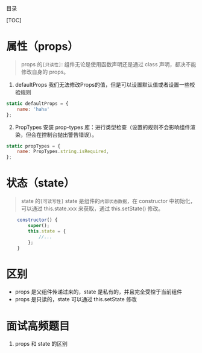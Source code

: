 目录

[TOC]


# 属性（props）
>props 的`[只读性]`:
组件无论是使用函数声明还是通过 class 声明，都决不能修改自身的 props。

1. defaultProps
我们无法修改Props的值，但是可以设置默认值或者设置一些校验规则
```js
static defaultProps = {
    name: 'haha'
};
```

2. PropTypes
安装 prop-types 库：进行类型检查（设置的规则不会影响组件渲染，但会在控制台抛出警告错误）。
```js
static propTypes = {
    name: PropTypes.string.isRequired,
};
```


# 状态（state）
> state 的`[可读写性]`
state 是组件的`内部状态数据`，在 constructor 中初始化，可以通过 this.state.xxx 来获取，通过 this.setState() 修改。

```javascript
    constructor() {
        super();
        this.state = {
            //...
        };
    }
```

# 区别
- props 是父组件传递过来的，state 是私有的，并且完全受控于当前组件
- props 是只读的，state 可以通过 this.setState 修改




# 面试高频题目
1. props 和 state 的区别






